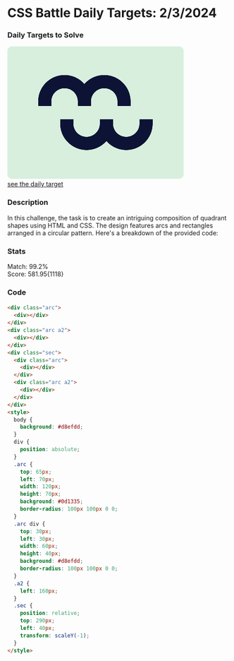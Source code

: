 # CSS Battle Daily Targets: 2/3/2024

### Daily Targets to Solve
![picture of daily target](./images/2.png)  
[see the daily target](https://cssbattle.dev/play/vH2qVEvja02TZ7iSu6Sq)

### Description

In this challenge, the task is to create an intriguing composition of quadrant shapes using HTML and CSS. The design features arcs and rectangles arranged in a circular pattern. Here's a breakdown of the provided code:

### Stats
Match: 99.2%  
Score: 581.95{1118}

### Code

```html
<div class="arc">
  <div></div>
</div>
<div class="arc a2">
  <div></div>
</div>
<div class="sec">
  <div class="arc">
    <div></div>
  </div>
  <div class="arc a2">
    <div></div>
  </div>
</div>
<style>
  body {
    background: #d8efdd;
  }
  div {
    position: absolute;
  }
  .arc {
    top: 65px;
    left: 70px;
    width: 120px;
    height: 70px;
    background: #0d1335;
    border-radius: 100px 100px 0 0;
  }
  .arc div {
    top: 30px;
    left: 30px;
    width: 60px;
    height: 40px;
    background: #d8efdd;
    border-radius: 100px 100px 0 0;
  }
  .a2 {
    left: 160px;
  }
  .sec {
    position: relative;
    top: 290px;
    left: 40px;
    transform: scaleY(-1);
  }
</style>
```
